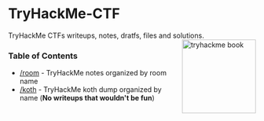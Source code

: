 # TryHackMe-CTF

TryHackMe CTFs writeups, notes, dratfs, files and solutions.
<img src="https://tryhackme.com/img/illustrations/tryhackme_book_square.png" alt="tryhackme book" align="right" width=150>

### Table of Contents

- [/room](https://github.com/danieldavidson/tryhackme-ctf/tree/main/room) - TryHackMe notes organized by room name
- [/koth](https://github.com/danieldavidson/tryhackme-ctf/tree/main/koth) - TryHackMe koth dump organized by name (**No writeups that wouldn't be fun**)
